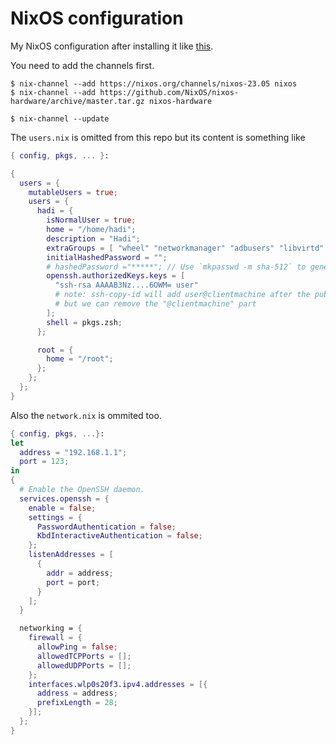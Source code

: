 # NixOS configuration

My NixOS configuration after installing it like [this](https://gist.github.com/hadilq/a491ca53076f38201a8aa48a0c6afef5).

You need to add the channels first.
```
$ nix-channel --add https://nixos.org/channels/nixos-23.05 nixos
$ nix-channel --add https://github.com/NixOS/nixos-hardware/archive/master.tar.gz nixos-hardware

$ nix-channel --update
```

The `users.nix` is omitted from this repo but its content is something like
```nix
{ config, pkgs, ... }:

{
  users = {
    mutableUsers = true;
    users = {
      hadi = {
        isNormalUser = true;
        home = "/home/hadi";
        description = "Hadi";
        extraGroups = [ "wheel" "networkmanager" "adbusers" "libvirtd" "docker" ];
        initialHashedPassword = "";
        # hashedPassword ="*****"; // Use `mkpasswd -m sha-512` to generate it. Sometimes you need to turn the `mutableUsers` on and off to make it work!
        openssh.authorizedKeys.keys = [
          "ssh-rsa AAAAB3Nz....6OWM= user"
          # note: ssh-copy-id will add user@clientmachine after the public key
          # but we can remove the "@clientmachine" part
        ];
        shell = pkgs.zsh;
      };

      root = {
        home = "/root";
      };
    };
  };
}
```

Also the `network.nix` is ommited too.
```nix
{ config, pkgs, ...}:
let
  address = "192.168.1.1";
  port = 123;
in
{
  # Enable the OpenSSH daemon.
  services.openssh = {
    enable = false;
    settings = {
      PasswordAuthentication = false;
      KbdInteractiveAuthentication = false;
    };
    listenAddresses = [
      {
        addr = address;
        port = port;
      }
    ];
  }

  networking = {
    firewall = {
      allowPing = false;
      allowedTCPPorts = [];
      allowedUDPPorts = [];
    };
    interfaces.wlp0s20f3.ipv4.addresses = [{
      address = address;
      prefixLength = 28;
    }];
  };
}
```
